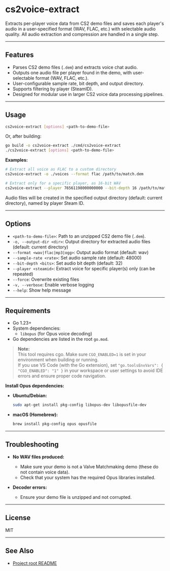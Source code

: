 # cs2voice-extract

Extracts per-player voice data from CS2 demo files and saves each player's audio in a user-specified format (WAV, FLAC, etc.) with selectable audio quality. All audio extraction and compression are handled in a single step.

---

## Features

- Parses CS2 demo files (`.dem`) and extracts voice chat audio.
- Outputs one audio file per player found in the demo, with user-selectable format (WAV, FLAC, etc.).
- User-configurable sample rate, bit depth, and output directory.
- Supports filtering by player (SteamID).
- Designed for modular use in larger CS2 voice data processing pipelines.

---

## Usage

```sh
cs2voice-extract [options] <path-to-demo-file>
```
Or, after building:
```sh
go build -o cs2voice-extract ./cmd/cs2voice-extract
./cs2voice-extract [options] <path-to-demo-file>
```

**Examples:**
```sh
# Extract all voice as FLAC to a custom directory
cs2voice-extract -o ./voices --format flac /path/to/match.dem

# Extract only for a specific player, as 16-bit WAV
cs2voice-extract --player 76561198000000000 --bit-depth 16 /path/to/match.dem
```

Audio files will be created in the specified output directory (default: current directory), named by player Steam ID.

---

## Options

- `<path-to-demo-file>`: Path to an unzipped CS2 demo file (`.dem`).
- `-o, --output-dir <dir>`: Output directory for extracted audio files (default: current directory)
- `--format <wav|flac|mp3|ogg>`: Output audio format (default: wav)
- `--sample-rate <rate>`: Set audio sample rate (default: 48000)
- `--bit-depth <bits>`: Set audio bit depth (default: 32)
- `--player <steamid>`: Extract voice for specific player(s) only (can be repeated)
- `--force`: Overwrite existing files
- `-v, --verbose`: Enable verbose logging
- `--help`: Show help message

---

## Requirements

- Go 1.23+
- System dependencies:
  - `libopus` (for Opus voice decoding)
- Go dependencies are listed in the root `go.mod`.

> **Note:**  
> This tool requires cgo. Make sure `CGO_ENABLED=1` is set in your environment when building or running.  
> If you use VS Code (with the Go extension), set `"go.toolsEnvVars": { "CGO_ENABLED": "1" }` in your workspace or user settings to avoid IDE errors and ensure proper code navigation.

**Install Opus dependencies:**

- **Ubuntu/Debian:**
  ```sh
  sudo apt-get install pkg-config libopus-dev libopusfile-dev
  ```
- **macOS (Homebrew):**
  ```sh
  brew install pkg-config opus opusfile
  ```

---

## Troubleshooting

- **No WAV files produced:**
  - Make sure your demo is not a Valve Matchmaking demo (these do not contain voice data).
  - Check that your system has the required Opus libraries installed.

- **Decoder errors:**
  - Ensure your demo file is unzipped and not corrupted.

---

## License

MIT

---

## See Also

- [Project root README](../../README.md)
